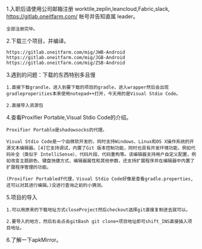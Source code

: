 1.入职后请使用公司邮箱注册 worktile,zeplin,leancloud,Fabric,slack, https://gitlab.oneitfarm.com/ 帐号并告知直属 leader。

    全部注册完毕。

2.下载三个项目，并编译。

    https://gitlab.oneitfarm.com/mig/JWB-Android
    https://gitlab.oneitfarm.com/mig/JGB-Android
    https://gitlab.oneitfarm.com/mig/ZSB-Android


3.遇到的问题：下载的东西特别多且慢
    
    1.直接下载grandle，进入到要下载的项目的gradle，进入wrapper然后会出现gradleproperities本来使用notepad++打开，今天用的是Visual Stdio Code。
    
    2.直接导入资源包
    

4.查看Proxifier Portable,Visual Stdio Code的介绍。


    Proxifier Portable是shadowsocks的代理。
    
    Visual Stdio Code是一个由微软开发的，同时支持Windows、Linux和OS X操作系统的开源文本编辑器。[4]它支持调试，内置了Git 版本控制功能，同时也具有开发环境功能，例如代码补全（类似于 IntelliSense）、代码片段、代码重构等。该编辑器支持用户自定义配置，例如改变主题颜色、键盘快捷方式、编辑器属性和其他参数，还支持扩展程序并在编辑器中内置了扩展程序管理的功能。

    (Proxifier Portabledf代理，Visual Stdio Code好像是查看gradle.properties,还可以对其进行编辑。)没进行查询之前的小猜测。

5.项目的导入

    1.可以用原来的下载地址方式closeProject然后checkout选择git直接复制进去就可以。

    2.要导入的地方，然后右击点击gitBash git clone+项目地址即可shift_INS直接插入项目地址。
6.了解一下apkMirror。

    

